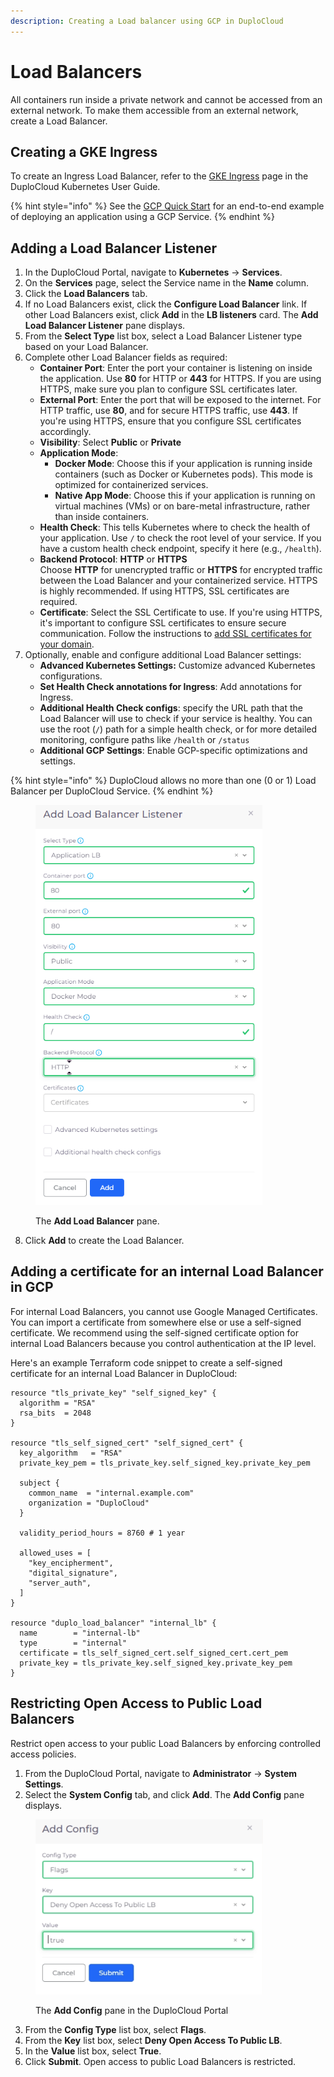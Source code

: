 ```yaml
---
description: Creating a Load balancer using GCP in DuploCloud
---
```


# Load Balancers

All containers run inside a private network and cannot be accessed from an external network. To make them accessible from an external network, create a Load Balancer.

## Creating a GKE Ingress

To create an Ingress Load Balancer, refer to the [GKE Ingress](../../kubernetes-overview/ingress-loadbalancer/gke-ingress.md) page in the DuploCloud Kubernetes User Guide.&#x20;

{% hint style="info" %}
See the [GCP Quick Start](../quick-start/) for an end-to-end example of deploying an application using a GCP Service.
{% endhint %}

## Adding a Load Balancer Listener

1. In the DuploCloud Portal, navigate to **Kubernetes** -> **Services**.
2. On the **Services** page, select the Service name in the **Name** column.
3. Click the **Load Balancers** tab.
4. If no Load Balancers exist, click the **Configure Load Balancer** link. If other Load Balancers exist, click **Add** in the **LB listeners** card. The **Add Load Balancer Listener** pane displays.
5. From the **Select Type** list box, select a Load Balancer Listener type based on your Load Balancer.
6. Complete other Load Balancer fields as required:
   * **Container Port**: Enter the port your container is listening on inside the application. Use **80** for HTTP or **443** for HTTPS. If you are using HTTPS, make sure you plan to configure SSL certificates later.
   * **External Port**: Enter the port that will be exposed to the internet. For HTTP traffic, use **80**, and for secure HTTPS traffic, use **443**. If you're using HTTPS, ensure that you configure SSL certificates accordingly.
   * **Visibility**: Select **Public** or **Private**
   * **Application Mode**:&#x20;
     * **Docker Mode**: Choose this if your application is running inside containers (such as Docker or Kubernetes pods). This mode is optimized for containerized services.
     * **Native App Mode**: Choose this if your application is running on virtual machines (VMs) or on bare-metal infrastructure, rather than inside containers.
   * **Health Check**: This tells Kubernetes where to check the health of your application. Use `/` to check the root level of your service. If you have a custom health check endpoint, specify it here (e.g., `/health`).
   * **Backend Protocol**: **HTTP** or **HTTPS**\
     Choose **HTTP** for unencrypted traffic or **HTTPS** for encrypted traffic between the Load Balancer and your containerized service. HTTPS is highly recommended. If using HTTPS, SSL certificates are required.
   * **Certificate**: Select the SSL Certificate to use. If you're using HTTPS, it's important to configure SSL certificates to ensure secure communication. Follow the instructions to [add SSL certificates for your domain](../prerequisites/certificate-for-load-balancer-and-ingress.md).
7. Optionally, enable and configure additional Load Balancer settings:
   * **Advanced Kubernetes Settings:** Customize advanced Kubernetes configurations.&#x20;
   * **Set Health Check annotations for Ingress**: Add annotations for Ingress.&#x20;
   * **Additional Health Check configs**: specify the URL path that the Load Balancer will use to check if your service is healthy. You can use the root (`/`) path for a simple health check, or for more detailed monitoring, configure paths like `/health` or `/status`
   * **Additional GCP Settings**: Enable GCP-specific optimizations and settings.&#x20;

{% hint style="info" %}
DuploCloud allows no more than one (0 or 1) Load Balancer per DuploCloud Service.
{% endhint %}

<div align="left"><figure><img src="../../.gitbook/assets/image (82).png" alt="" width="363"><figcaption><p>The <strong>Add Load Balancer</strong> pane.</p></figcaption></figure></div>

8. Click **Add** to create the Load Balancer.&#x20;

## Adding a certificate for an internal Load Balancer in GCP

For internal Load Balancers, you cannot use Google Managed Certificates. You can import a certificate from somewhere else or use a self-signed certificate. We recommend using the self-signed certificate option for internal Load Balancers because you control authentication at the IP level.&#x20;

Here's an example Terraform code snippet to create a self-signed certificate for an internal Load Balancer in DuploCloud:

```
resource "tls_private_key" "self_signed_key" {
  algorithm = "RSA"
  rsa_bits  = 2048
}

resource "tls_self_signed_cert" "self_signed_cert" {
  key_algorithm   = "RSA"
  private_key_pem = tls_private_key.self_signed_key.private_key_pem

  subject {
    common_name  = "internal.example.com"
    organization = "DuploCloud"
  }

  validity_period_hours = 8760 # 1 year

  allowed_uses = [
    "key_encipherment",
    "digital_signature",
    "server_auth",
  ]
}

resource "duplo_load_balancer" "internal_lb" {
  name        = "internal-lb"
  type        = "internal"
  certificate = tls_self_signed_cert.self_signed_cert.cert_pem
  private_key = tls_private_key.self_signed_key.private_key_pem
}
```

## Restricting Open Access to Public Load Balancers

Restrict open access to your public Load Balancers by enforcing controlled access policies.

1. From the DuploCloud Portal, navigate to **Administrator** -> **System Settings**.
2. Select the **System Config** tab, and click **Add**. The **Add Config** pane displays.

<div align="left"><figure><img src="../../.gitbook/assets/LB flag.png" alt="" width="364"><figcaption><p>The <strong>Add Config</strong> pane in the DuploCloud Portal</p></figcaption></figure></div>

3. From the **Config Type** list box, select **Flags**.
4. From the **Key** list box, select **Deny Open Access To Public LB**.&#x20;
5. In the **Value** list box, select **True**.&#x20;
6. Click **Submit**. Open access to public Load Balancers is restricted.&#x20;
